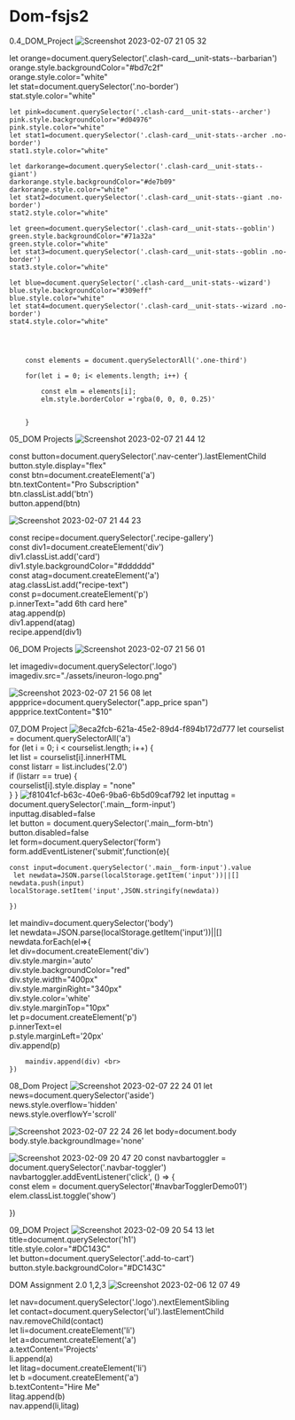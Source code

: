 # Dom-fsjs2
 0.4_DOM_Project
 ![Screenshot 2023-02-07 21 05 32](https://user-images.githubusercontent.com/105919665/217297374-f543da57-0fab-4c05-828e-31b959be7471.png)
  
  let orange=document.querySelector('.clash-card__unit-stats--barbarian') <br>
    orange.style.backgroundColor="#bd7c2f"  <br>
    orange.style.color="white"  <br>
    let stat=document.querySelector('.no-border')<br>
    stat.style.color="white"

    let pink=document.querySelector('.clash-card__unit-stats--archer')
    pink.style.backgroundColor="#d04976"
    pink.style.color="white"
    let stat1=document.querySelector('.clash-card__unit-stats--archer .no-border')
    stat1.style.color="white"

    let darkorange=document.querySelector('.clash-card__unit-stats--giant')
    darkorange.style.backgroundColor="#de7b09"
    darkorange.style.color="white"
    let stat2=document.querySelector('.clash-card__unit-stats--giant .no-border')
    stat2.style.color="white"
      
    let green=document.querySelector('.clash-card__unit-stats--goblin')
    green.style.backgroundColor="#71a32a"
    green.style.color="white"
    let stat3=document.querySelector('.clash-card__unit-stats--goblin .no-border')
    stat3.style.color="white"

    let blue=document.querySelector('.clash-card__unit-stats--wizard')
    blue.style.backgroundColor="#309eff"
    blue.style.color="white"
    let stat4=document.querySelector('.clash-card__unit-stats--wizard .no-border')
    stat4.style.color="white"




        const elements = document.querySelectorAll('.one-third')

        for(let i = 0; i< elements.length; i++) {

            const elm = elements[i];
            elm.style.borderColor ='rgba(0, 0, 0, 0.25)'


        }
        
        
  05_DOM Projects
  ![Screenshot 2023-02-07 21 44 12](https://user-images.githubusercontent.com/105919665/217300640-6edffbae-9151-42ae-b8aa-773e6e518fcd.png)
  
   const button=document.querySelector('.nav-center').lastElementChild  <br>
    button.style.display="flex"  <br>
    const btn=document.createElement('a') <br>
    btn.textContent="Pro Subscription" <br>
    btn.classList.add('btn')  <br>
    button.append(btn)       


![Screenshot 2023-02-07 21 44 23](https://user-images.githubusercontent.com/105919665/217301237-3340b6e8-e086-4208-8202-c81ec258ab9a.png)

const recipe=document.querySelector('.recipe-gallery') <br>
    const div1=document.createElement('div')  <br>
    div1.classList.add('card')     <br>
   div1.style.backgroundColor="#dddddd"   <br>
    const atag=document.createElement('a')   <br>
     atag.classList.add("recipe-text")    <br>
     const p=document.createElement('p')   <br>
    p.innerText="add 6th card here"     <br>
    atag.append(p)  <br>
    div1.append(atag)  <br>
    recipe.append(div1)

06_DOM Projects
![Screenshot 2023-02-07 21 56 01](https://user-images.githubusercontent.com/105919665/217303774-bc1925f2-28c8-46fa-8034-f341838b8cae.png)

let imagediv=document.querySelector('.logo') <br>
   imagediv.src="./assets/ineuron-logo.png" 
   
![Screenshot 2023-02-07 21 56 08](https://user-images.githubusercontent.com/105919665/217304388-10a605d2-dc14-486b-8cdd-f9cdeaf37934.png)
let appprice=document.querySelector(".app_price span") <br>
   appprice.textContent="$10"
   
 07_DOM Project
 ![8eca2fcb-621a-45e2-89d4-f894b172d777](https://user-images.githubusercontent.com/105919665/217308913-1be30caa-4bfc-4c4c-bb66-5e283ed9cd4a.jpeg)
 let courselist = document.querySelectorAll('a')  <br>
for (let i = 0; i < courselist.length; i++) {  <br>
    let list = courselist[i].innerHTML  <br>
    const listarr = list.includes('2.0')  <br>
    if (listarr == true) {  <br> 
        courselist[i].style.display = "none"  <br>
    }
}
![f81041cf-b63c-40e6-9ba6-6b5d09caf792](https://user-images.githubusercontent.com/105919665/217309316-932a3760-db29-48f6-b7af-f7de79e89066.jpeg)
let inputtag = document.querySelector('.main__form-input') <br>
inputtag.disabled=false  <br>
let button = document.querySelector('.main__form-btn')  <br>
button.disabled=false  <br>
let form=document.querySelector('form')  <br>
  form.addEventListener('submit',function(e){  
    
    const input=document.querySelector('.main__form-input').value  
     let newdata=JSON.parse(localStorage.getItem('input'))||[]  
    newdata.push(input)   
    localStorage.setItem('input',JSON.stringify(newdata))

    })
  let maindiv=document.querySelector('body') <br>
    let newdata=JSON.parse(localStorage.getItem('input'))||[] <br>
    newdata.forEach(el=>{ <br>
        let div=document.createElement('div') <br>
        div.style.margin='auto'  <br>
        div.style.backgroundColor="red" <br>
        div.style.width="400px" <br>
        div.style.marginRight="340px" <br>
        div.style.color='white' <br>
        div.style.marginTop="10px" <br>
        let p=document.createElement('p') <br>
        p.innerText=el <br>
        p.style.marginLeft='20px' <br>
        div.append(p) <br>
    
        maindiv.append(div) <br>
    }) 

08_Dom Project
![Screenshot 2023-02-07 22 24 01](https://user-images.githubusercontent.com/105919665/217852032-6f0225b4-5496-494e-9d9a-b52b567356c4.png)
let news=document.querySelector('aside') <br>
  news.style.overflow='hidden' <br>
  news.style.overflowY='scroll' 
  
  ![Screenshot 2023-02-07 22 24 26](https://user-images.githubusercontent.com/105919665/217853137-9eb9ab97-fed8-4c84-b366-4c9bd757741a.png)
  let body=document.body <br>
  body.style.backgroundImage='none'
  
  ![Screenshot 2023-02-09 20 47 20](https://user-images.githubusercontent.com/105919665/217853584-0713d0fc-72de-4f0d-b554-f964cc96a4ec.png)
  const navbartoggler = document.querySelector('.navbar-toggler') <br>
  navbartoggler.addEventListener('click', () => { <br>
    const elem = document.querySelector('#navbarTogglerDemo01') <br>
    elem.classList.toggle('show') <br>
    
  })
  
  09_DOM Project
  ![Screenshot 2023-02-09 20 54 13](https://user-images.githubusercontent.com/105919665/217855919-cc5288c8-2d76-4d98-9939-4cd084c1f505.png)
 let title=document.querySelector('h1') <br>
   title.style.color="#DC143C" <br>
 let button=document.querySelector('.add-to-cart') <br>
  button.style.backgroundColor="#DC143C" 
  
  DOM Assignment 2.0 1,2,3
  ![Screenshot 2023-02-06 12 07 49](https://user-images.githubusercontent.com/105919665/217862592-2dd4f647-9ebb-4cbb-b9ce-c20dccf33d0c.png)

let nav=document.querySelector('.logo').nextElementSibling <br>
  let contact=document.querySelector('ul').lastElementChild <br>
nav.removeChild(contact) <br>
  let li=document.createElement('li') <br>
  let a=document.createElement('a')  <br>
  a.textContent='Projects' <br>
  li.append(a)  <br>
  let litag=document.createElement('li')  <br>
  let b =document.createElement('a') <br>
  b.textContent="Hire Me" <br>
  litag.append(b)  <br>
  nav.append(li,litag) 
  

   
  
